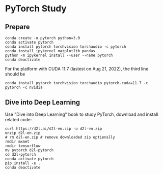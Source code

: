 # PyTorch Study

## Prepare

```shell
conda create -n pytorch python=3.9
conda activate pytorch
conda install pytorch torchvision torchaudio -c pytorch
conda install ipykernel matplotlib pandas
python -m ipykernel install --user --name pytorch
conda deactivate
```

For the platform with CUDA 11.7 (lastest on Aug 21, 2022),
the third line should be

```shell
conda install pytorch torchvision torchaudio pytorch-cuda=11.7 -c pytorch -c nvidia
```

## Dive into Deep Learning

Use "Dive into Deep Learning" book to study PyTorch, download and install
related code:

```shell
curl https://d2l.ai/d2l-en.zip -o d2l-en.zip
unzip d2l-en.zip
# rm d2l-en.zip # remove downloaded zip optionally
rmdir mxnet
rmdir tensorflow
mv pytorch d2l-pytorch
cd d2l-pytorch
conda activate pytorch
pip install -e .
conda deactivate
```
